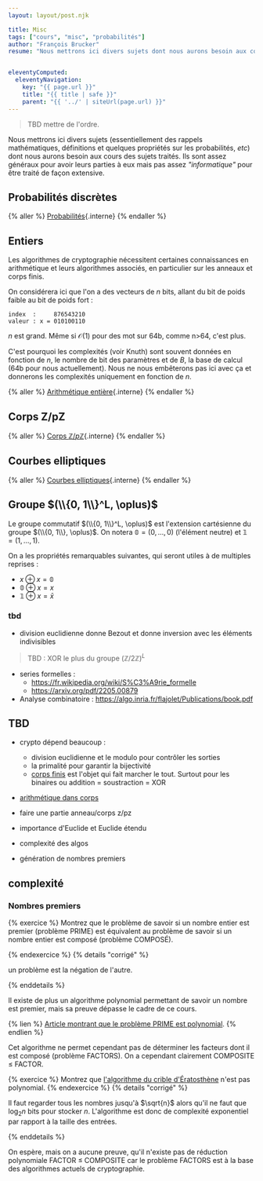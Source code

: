 ```yaml
---
layout: layout/post.njk

title: Misc
tags: ["cours", "misc", "probabilités"]
author: "François Brucker"
resume: "Nous mettrons ici divers sujets dont nous aurons besoin aux cours des sujets traités. Ils sont assez généraux pour avoir leurs parties à eux mais pas assez informatique pour être traité de façon extensive."


eleventyComputed:
  eleventyNavigation:
    key: "{{ page.url }}"
    title: "{{ title | safe }}"
    parent: "{{ '../' | siteUrl(page.url) }}"
---
```


> TBD mettre de l'ordre.

Nous mettrons ici divers sujets (essentiellement des rappels mathématiques, définitions et quelques propriétés sur les probabilités, _etc_) dont nous aurons besoin aux cours des sujets traités. Ils sont assez généraux pour avoir leurs parties à eux mais pas assez _"informatique"_ pour être traité de façon extensive.

## Probabilités discrètes

{% aller %}
[Probabilités](probabilités){.interne}
{% endaller %}

## Entiers

Les algorithmes de cryptographie nécessitent certaines connaissances en arithmétique et leurs algorithmes associés, en particulier sur les anneaux et corps finis.

On considérera ici que l'on a des vecteurs de $n$ bits, allant du bit de poids faible au bit de poids fort :

```
index  :     876543210
valeur : x = 010100110
```

$n$ est grand. Même si $\mathcal{O}(1)$ pour des mot sur 64b, comme n>64, c'est plus.

C'est pourquoi les complexités (voir Knuth) sont souvent données en fonction de $n$, le nombre de bit des paramètres et de $B$, la base de calcul (64b pour nous actuellement). Nous ne nous embêterons pas ici avec ça et donnerons les complexités uniquement en fonction de $n$.

{% aller %}
[Arithmétique entière](nombres){.interne}
{% endaller %}

## Corps Z/pZ

{% aller %}
[Corps $\mathbb{Z}/p\mathbb{Z}$](corps-ZpZ){.interne}
{% endaller %}

## Courbes elliptiques

{% aller %}
[Courbes elliptiques](courbes-elliptiques){.interne}
{% endaller %}

## Groupe $(\\{0, 1\\}^L, \oplus)$

Le groupe commutatif $(\\{0, 1\\}^L, \oplus)$ est l'extension cartésienne du groupe $(\\{0, 1\\}, \oplus)$. On notera $\mathbb{0} = (0, \dots, 0)$ (l'élément neutre) et $\mathbb{1} = (1, \dots, 1)$.

On a les propriétés remarquables suivantes, qui seront utiles à de multiples reprises :

- $x \oplus x = \mathbb{0}$
- $\mathbb{0} \oplus x = x$
- $\mathbb{1} \oplus x = \bar{x}$

### tbd

- division euclidienne donne Bezout et donne inversion avec les éléments indivisibles

>TBD : XOR le plus du groupe $(\mathbb{Z}/2\mathbb{Z})^L$

- series formelles :
  - <https://fr.wikipedia.org/wiki/S%C3%A9rie_formelle>
  - <https://arxiv.org/pdf/2205.00879>
- Analyse combinatoire : <https://algo.inria.fr/flajolet/Publications/book.pdf>

## TBD

- crypto dépend beaucoup :
  - division euclidienne et le modulo pour contrôler les sorties
  - la primalité pour garantir la bijectivité
  - [corps finis](https://en.wikipedia.org/wiki/Finite_field_arithmetic) est l'objet qui fait marcher le tout. Surtout pour les binaires ou addition = soustraction = XOR

- [arithmétique dans corps](https://stackoverflow.com/questions/70261458/how-to-perform-addition-and-multiplication-in-f-28)

- faire une partie anneau/corps z/pz
- importance d'Euclide et Euclide étendu
- complexité des algos

- génération de nombres premiers


## complexité

### Nombres premiers

{% exercice %}
Montrez que le problème de savoir si un nombre entier est premier (problème PRIME) est équivalent au problème de savoir si un nombre entier est composé (problème COMPOSÉ).

{% endexercice %}
{% details "corrigé" %}

un problème est la négation de l'autre.

{% enddetails %}

Il existe de plus un algorithme polynomial permettant de savoir un nombre est premier, mais sa preuve dépasse le cadre de ce cours.

{% lien %}
[Article montrant que le problème PRIME est polynomial](https://annals.math.princeton.edu/wp-content/uploads/annals-v160-n2-p12.pdf).
{% endlien %}

Cet algorithme ne permet cependant pas de déterminer les facteurs dont il est composé (problème FACTORS). On a cependant clairement COMPOSITE ≤ FACTOR.

{% exercice %}
Montrez que [l'algorithme du crible d'Ératosthène](https://fr.wikipedia.org/wiki/Crible_d%27%C3%89ratosth%C3%A8ne) n'est pas polynomial.
{% endexercice %}
{% details "corrigé" %}

Il faut regarder tous les nombres jusqu'à $\sqrt{n}$ alors qu'il ne faut que $\log_2{n}$ bits pour stocker $n$. L'algorithme est donc de complexité exponentiel par rapport à la taille des entrées.

{% enddetails %}

On espère, mais on a aucune preuve, qu'il n'existe pas de réduction polynomiale FACTOR ≤ COMPOSITE car le problème FACTORS est à la base des algorithmes actuels de cryptographie.
